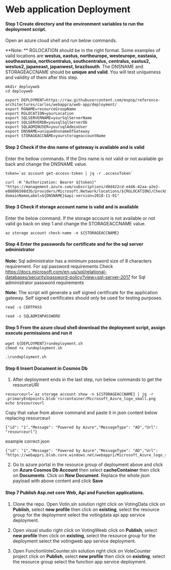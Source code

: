 # Web application Deployment

#### Step 1 Create directory and  the environment variables to run the deployment script.

Open an azure cloud shell and run below commands.

**Note: ** RGLOCATION should be in the right format. Some examples of valid locations are **westus, eastus, northeurope, westeurope, eastasia, southeastasia, northcentralus, southcentralus, centralus, eastus2, westus2, japaneast, japanwest, brazilsouth**. The DNSNAME and STORAGEACCNAME should be **unique and valid**. You will test uniqueness and validity of them after this step.

```
mkdir deployweb
cd deployweb
```
```
export DEPLOYMENT=https://raw.githubusercontent.com/mspnp/reference-architectures/carlos/webappra/web-app/deployment/
export RGNAME=resourceGroupName
export RGLOCATION=yourLocation
export SQLSERVERNAME=yourSqlServerName
export SQLSERVERDB=yousqlSqlServerDb
export SQLADMINUSER=yoursqlAdminUser
export DNSNAME=uniquednsnameOfGateway
export STORAGEACCNAME=yourstorageaccountName
```

#### Step 2 Check if the dns name of gateway is available and is valid

Enter the bellow commands. If the Dns name is not valid or not available go back and change the DNSNAME value.

```
token=`az account get-access-token | jq -r .accessToken`

curl -H "Authorization: Bearer ${token}" "https://management.azure.com/subscriptions/d0d422cd-e446-42aa-a2e2-e88806508d3b/providers/Microsoft.Network/locations/${RGLOCATION}/CheckDnsNameAvailability?domainNameLabel=${DNSNAME}&api-version=2018-11-01"
```

#### Step 3 Check if storage account name is valid and is available

Enter the below command. If the storage account is not available or not valid go back on step 1 and change the STORAGEACCNAME value.

```
az storage account check-name -n ${STORAGEACCNAME}
```




#### Step 4 Enter the passwords for certificate and for the sql server administrator

**Note:** Sql administrator has a minimum password size of 8 characters requirement. For sql password requirements Check https://docs.microsoft.com/en-us/sql/relational-databases/security/password-policy?view=sql-server-2017 for Sql administrator password requirements


**Note:** The script will generate a self signed certificate for the application gateway. Self signed certificates  should only be used for testing purposes.

```
read -s CERTPASS
```
```
read -s SQLADMINPASSWORD
```

#### Step 5 From the azure cloud shell download the deployment script, assign execute permissions and run it

```
wget ${DEPLOYMENT}rundeployment.sh
chmod +x rundeployment.sh
```
```
.\rundeployment.sh
```

#### Step 6 Insert Document in Cosmos Db
1. After deployment ends in the last step, run below commands to get the resourceURl

```
resourceurl=`az storage account show -n ${STORAGEACCNAME} | jq -r .primaryEndpoints.blob`rsrcontainer/Microsoft_Azure_logo_small.png
echo $resourceurl
```
Copy that value from above command and paste it in  json content below replacing resourceurl

```
{"id": "1","Message": "Powered by Azure","MessageType": "AD","Url": "resourceurl"}
```
example correct json
```
{"id": "1","Message": "Powered by Azure","MessageType": "AD","Url": "https://webappri.blob.core.windows.net/webappri/Microsoft_Azure_logo_small.png"}
```
2. Go to azure portal in the resource group of deployment above and click on **Azure Cosmos Db Account** then select **cacheContainer** then click on **Documents**. Click on **New Document**. Replace the whole json payload with above content and click **Save**

#### Step 7 Publish Asp.net core Web, Api and Function applications.

1. Clone the repo. Open Votin.sln solution right click on VotingData click on **Publish**, select **new profile** then click on **existing**, select the resource group for the deployment select the votingdata api app service deployment.

2. Open visual studio  right click on VotingWeeb click on **Publish**, select **new profile** then click on **existing**, select the resource group for the deployment select the votingweb app service deployment.

3. Open FunctionVoteCounter.sln solution right click on VoteCounter project click on **Publish**, select **new profile** then click on **existing**, select the resource group select the function app service deployment.
